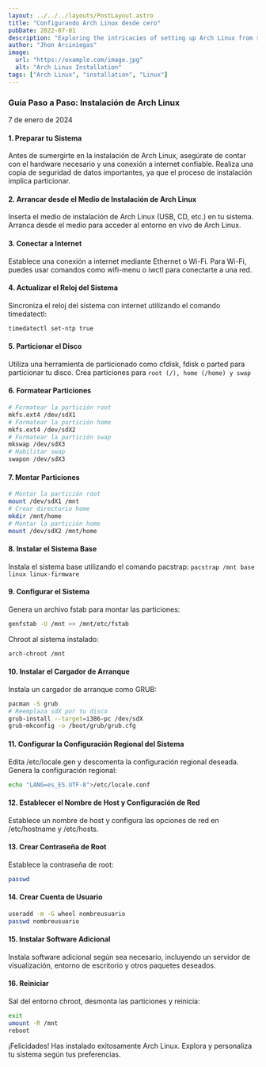 ```yaml
---
layout: ../../../layouts/PostLayout.astro
title: "Configurando Arch Linux desde cero"
pubDate: 2022-07-01
description: "Exploring the intricacies of setting up Arch Linux from scratch in my inaugural blog post."
author: "Jhon Arciniegas"
image:
  url: "https://example.com/image.jpg"
  alt: "Arch Linux Installation"
tags: ["Arch Linux", "installation", "Linux"]
---
```

### Guía Paso a Paso: Instalación de Arch Linux
7 de enero de 2024

#### 1. Preparar tu Sistema

Antes de sumergirte en la instalación de Arch Linux, asegúrate de contar con el hardware necesario y una conexión a internet confiable. Realiza una copia de seguridad de datos importantes, ya que el proceso de instalación implica particionar.

#### 2. Arrancar desde el Medio de Instalación de Arch Linux

Inserta el medio de instalación de Arch Linux (USB, CD, etc.) en tu sistema. Arranca desde el medio para acceder al entorno en vivo de Arch Linux.

#### 3. Conectar a Internet

Establece una conexión a internet mediante Ethernet o Wi-Fi. Para Wi-Fi, puedes usar comandos como wifi-menu o iwctl para conectarte a una red.

#### 4. Actualizar el Reloj del Sistema

Sincroniza el reloj del sistema con internet utilizando el comando timedatectl:

```bash
timedatectl set-ntp true
```

#### 5. Particionar el Disco

Utiliza una herramienta de particionado como cfdisk, fdisk o parted para particionar tu disco. Crea particiones para 
`root (/), home (/home) y swap`

#### 6. Formatear Particiones

```bash Formatea las particiones utilizando los sistemas de archivos adecuados.
# Formatear la partición root
mkfs.ext4 /dev/sdX1
# Formatear la partición home
mkfs.ext4 /dev/sdX2 
# Formatear la partición swap    
mkswap /dev/sdX3
# Habilitar swap      
swapon /dev/sdX3        
```

#### 7. Montar Particiones

```bash Monta la partición root en /mnt y la partición home en /mnt/home:
# Montar la partición root
mount /dev/sdX1 /mnt 
# Crear directorio home    
mkdir /mnt/home 
# Montar la partición home         
mount /dev/sdX2 /mnt/home 
```

#### 8. Instalar el Sistema Base

Instala el sistema base utilizando el comando pacstrap: ```pacstrap /mnt base linux linux-firmware```

#### 9. Configurar el Sistema

Genera un archivo fstab para montar las particiones:
```bash
genfstab -U /mnt >> /mnt/etc/fstab
```

Chroot al sistema instalado:
```bash
arch-chroot /mnt
```
#### 10. Instalar el Cargador de Arranque

Instala un cargador de arranque como GRUB:
```bash
pacman -S grub
# Reemplaza sdX por tu disco 
grub-install --target=i386-pc /dev/sdX  
grub-mkconfig -o /boot/grub/grub.cfg
```
#### 11. Configurar la Configuración Regional del Sistema

Edita /etc/locale.gen y descomenta la configuración regional deseada. Genera la configuración regional:

```bash locale-gen
echo "LANG=es_ES.UTF-8">/etc/locale.conf
```

#### 12. Establecer el Nombre de Host y Configuración de Red
Establece un nombre de host y configura las opciones de red en /etc/hostname y /etc/hosts.

#### 13. Crear Contraseña de Root
Establece la contraseña de root:
```bash
passwd
```
#### 14. Crear Cuenta de Usuario

```bash Crea una cuenta de usuario y agrégala al grupo wheel para privilegios de sudo:
useradd -m -G wheel nombreusuario
passwd nombreusuario
```

#### 15. Instalar Software Adicional
Instala software adicional según sea necesario, incluyendo un servidor de visualización, entorno de escritorio y otros paquetes deseados.

#### 16. Reiniciar
Sal del entorno chroot, desmonta las particiones y reinicia:
```bash
exit
umount -R /mnt
reboot
```
¡Felicidades! Has instalado exitosamente Arch Linux. Explora y personaliza tu sistema según tus preferencias.

